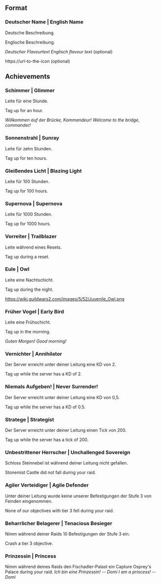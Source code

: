 ## Format

### Deutscher Name | English Name
Deutsche Beschreibung.

Englische Beschreibung.

_Deutscher Flavourtext_ _Englisch flavour text_ (optional)

https://url-to-the-icon (optional)

## Achievements

### Schimmer | Glimmer
Leite für eine Stunde.

Tag up for an hour.

_Willkommen auf der Brücke, Kommandeur!_ _Welcome to the bridge, commander!_


### Sonnenstrahl | Sunray
Leite für zehn Stunden.

Tag up for ten hours.


### Gleißendes Licht | Blazing Light
Leite für 100 Stunden.

Tag up for 100 hours.


### Supernova | Supernova
Leite für 1000 Stunden.

Tag up for 1000 hours.


### Vorreiter | Trailblazer
Leite während eines Resets.

Tag up during a reset.


### Eule | Owl
Leite eine Nachtschicht.

Tag up during the night.

https://wiki.guildwars2.com/images/5/52/Juvenile_Owl.png


### Früher Vogel | Early Bird
Leite eine Frühschicht.

Tag up in the morning.

_Guten Morgen!_
_Good morning!_

### Vernichter | Annihilator
Der Server erreicht unter deiner Leitung eine KD von 2.

Tag up while the server has a KD of 2.


### Niemals Aufgeben! | Never Surrender!
Der Server erreicht unter deiner Leitung eine KD von 0,5.

Tag up while the server has a KD of 0.5.


### Stratege | Strategist
Der Server erreicht unter deiner Leitung einen Tick von 200.

Tag up while the server has a tick of 200.


### Unbestrittener Herrscher | Unchallenged Sovereign
Schloss Steinnebel ist während deiner Leitung nicht gefallen.

Stonemist Castle did not fall during your raid.


### Agiler Verteidiger | Agile Defender
Unter deiner Leitung wurde keine unserer Befestigungen der Stufe 3 von Feinden eingenommen.

None of our objectives with tier 3 fell during your raid.


### Beharrlicher Belagerer | Tenacious Besieger
Nimm während deiner Raids 10 Befestigungen der Stufe 3 ein.

Crash a tier 3 objective.

### Prinzessin | Princess
Nimm während deines Raids den Fischadler-Palast ein
Capture Osprey's Palace during your raid.
_Ich bin eine Prinzessin! -- Domi_ _I am a princess! -- Domi_
